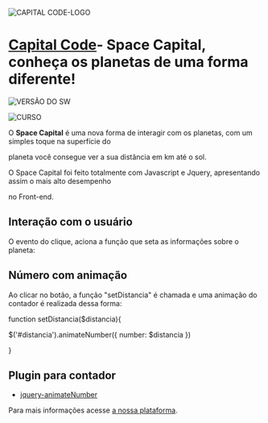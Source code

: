 ![CAPITAL CODE-LOGO](http://capitalcode.com.br/spacecapital.jpg)

# [Capital Code](http://capitalcode.com.br)- Space Capital, conheça os planetas de uma forma diferente! #

![VERSÃO DO SW](https://img.shields.io/badge/Spacel%20Capital--%20version-v.1.1.7-blue.svg)

![CURSO](https://img.shields.io/badge/Curso-01-orange.svg)

O **Space Capital** é uma nova forma de interagir com os planetas, com um simples toque na superfície do

planeta você consegue ver a sua distância em km até o sol.

O Space Capital foi feito totalmente com Javascript e Jquery, apresentando assim o mais alto desempenho

no Front-end.

## Interação com o usuário

O evento do clique, aciona a função que seta as informações sobre o planeta:

<div class="planet p-1" onclick="setDistancia('90')">

## Número com animação

Ao clicar no botão, a função "setDistancia" é chamada e uma animação do contador é realizada dessa forma:

function setDistancia($distancia){

$('#distancia').animateNumber({ number: $distancia })

}

## Plugin para contador

- [jquery-animateNumber](https://github.com/aishek/jquery-animateNumber)

Para mais informações acesse [a nossa plataforma](http://capitalcode.com.br).